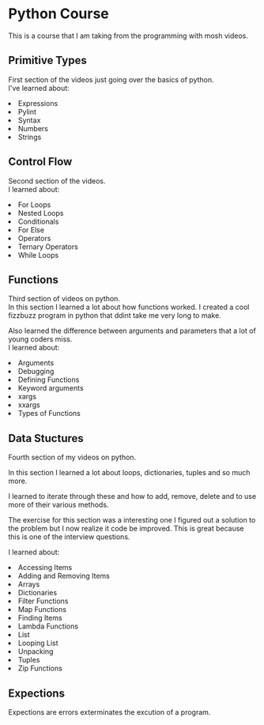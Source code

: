 # Python Course

This is a course that I am taking from the programming with mosh videos.

## Primitive Types

First section of the videos just going over the basics of python. <br>
I've learned about:


<li>Expressions</li>
<li>Pylint</li>
<li>Syntax</li>
<li>Numbers</li>
<li>Strings</li>


## Control Flow
Second section of the videos.<br>
I learned about:

<li>For Loops</li>
<li>Nested Loops</li>
<li>Conditionals</li>
<li>For Else</li>
<li>Operators</li>
<li>Ternary Operators</li>
<li>While Loops</li>

## Functions
Third section of videos on python.
<br>
In this section I learned a lot about how functions worked.
I created a cool fizzbuzz program in python that ddint take me very long to make.

Also learned the difference between arguments and parameters that a lot of young coders miss.
<br>
I learned about:

<li>Arguments</li>
<li>Debugging</li>
<li>Defining Functions</li>
<li>Keyword arguments</li>
<li>xargs</li>
<li>xxargs</li>
<li>Types of Functions</li>

## Data Stuctures
Fourth section of my videos on python.
<br>

In this section I learned a lot about loops, dictionaries,
tuples and so much more.

I learned to iterate through these and how to add, remove, delete and to use more of their various methods.

The exercise for this section was a interesting one I figured out a solution to the problem but I now realize it code be improved. This is great because this is one of the interview questions.
<br>

I learned about:

<li>Accessing Items</li>
<li>Adding and Removing Items</li>
<li>Arrays</li>
<li>Dictionaries</li>
<li>Filter Functions</li>
<li>Map Functions</li>
<li>Finding Items</li>
<li>Lambda Functions</li>
<li>List</li>
<li>Looping List</li>
<li>Unpacking</li>
<li>Tuples</li>
<li>Zip Functions</li>

## Expections
 Expections are errors exterminates the excution of a program.
